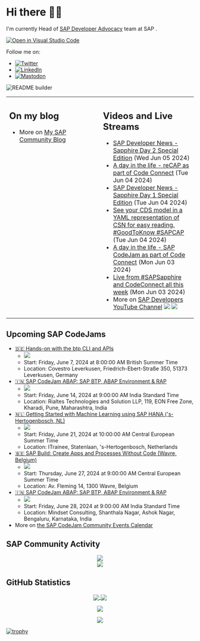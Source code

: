 
# Hi there 👋🏼

I'm currently Head of [SAP Developer Advocacy](https://developers.sap.com/developer-advocates.html) team at SAP .

[![Open in Visual Studio Code](https://img.shields.io/badge/Made%20for-VSCode-1f425f.svg)](https://github.dev/jung-thomas/jung-thomas)

Follow me on:
- <a href="https://twitter.com/thomas_jung"><img alt="Twitter" src="https://img.shields.io/badge/thomas_jung-%231DA1F2.svg?style=for-the-badge&logo=Twitter&logoColor=white"/></a>
- <a href="https://www.linkedin.com/in/thomasjungsap/"><img alt="LinkedIn" src="https://img.shields.io/badge/linkedin-%230077B5.svg?style=for-the-badge&logo=linkedin&logoColor=white"/></a>
- <a rel="me" href="https://mastodon.cloud/@thomas_jung"><img alt="Mastodon" src="https://img.shields.io/mastodon/follow/109262551990174478?domain=https%3A%2F%2Fmastodon.cloud%2F&style=social"/></a>

![README builder](https://github.com/jung-thomas/jung-thomas/workflows/README%20builder/badge.svg)

<table><tr><td valign="top" width="50%">
 
## On my blog
- More on [My SAP Community Blog](https://community.sap.com/t5/user/viewprofilepage/user-id/139)
</td>
  
<td valign="top" width="50%">
  
## Videos and Live Streams
- [SAP Developer News - Sapphire Day 2 Special Edition](https://www.youtube.com/watch?v=9YElePY7m7Q) (Wed Jun 05 2024)
- [A day in the life - reCAP as part of Code Connect](https://www.youtube.com/watch?v=k7RBbieQANw) (Tue Jun 04 2024)
- [SAP Developer News - Sapphire Day 1 Special Edition](https://www.youtube.com/watch?v=RfVsfFIhAFc) (Tue Jun 04 2024)
- [See your CDS model in a YAML representation of CSN for easy reading. #GoodToKnow #SAPCAP](https://www.youtube.com/watch?v=O7LU9xQAOyA) (Tue Jun 04 2024)
- [A day in the life - SAP CodeJam as part of Code Connect](https://www.youtube.com/watch?v=ypnQoYtvAPE) (Mon Jun 03 2024)
- [Live from #SAPSapphire and CodeConnect all this week](https://www.youtube.com/watch?v=XZSdrdLy3f8) (Mon Jun 03 2024)
- More on [SAP Developers YouTube Channel](https://www.youtube.com/channel/UCNfmelKDrvRmjYwSi9yvrMg) ![](https://img.shields.io/youtube/channel/views/UCNfmelKDrvRmjYwSi9yvrMg) ![](https://img.shields.io/youtube/channel/subscribers/UCNfmelKDrvRmjYwSi9yvrMg)
</td></tr></table>

## Upcoming SAP CodeJams
- [🇩🇪 Hands-on with the btp CLI and APIs](https://community.sap.com/t5/sap-codejam/hands-on-with-the-btp-cli-and-apis/ev-p/13681962)
  - <img src="https://community.sap.com/t5/image/serverpage/image-id/101631i07CBA95ADF27C63D/image-size/thumb?v=v2&px=150" />
  - Start: Friday, June 7, 2024 at 8:00:00 AM British Summer Time
  - Location: Covestro Leverkusen, Friedrich-Ebert-Straße 350, 51373 Leverkusen, Germany
- [🇮🇳 SAP CodeJam ABAP: SAP BTP, ABAP Environment & RAP](https://community.sap.com/t5/sap-codejam/sap-codejam-abap-sap-btp-abap-environment-amp-rap/ev-p/13694609)
  - <img src="https://community.sap.com/t5/image/serverpage/image-id/107211iC927E5544F83D483/image-size/thumb?v=v2&px=150" />
  - Start: Friday, June 14, 2024 at 9:00:00 AM India Standard Time
  - Location: Rialtes Technologies and Solution LLP, 119, EON Free Zone, Kharadi, Pune, Maharashtra, India
- [🇳🇱 Getting Started with Machine Learning using SAP HANA ('s-Hertogenbosch, NL)](https://community.sap.com/t5/sap-codejam/getting-started-with-machine-learning-using-sap-hana-s-hertogenbosch-nl/ev-p/13696476)
  - <img src="https://community.sap.com/t5/image/serverpage/image-id/108066i5E53085AB135CCC0/image-size/thumb?v=v2&px=150" />
  - Start: Friday, June 21, 2024 at 10:00:00 AM Central European Summer Time
  - Location: ITrainee, Statenlaan, 's-Hertogenbosch, Netherlands
- [🇧🇪 SAP Build: Create Apps and Processes Without Code (Wavre, Belgium)](https://community.sap.com/t5/sap-codejam/sap-build-create-apps-and-processes-without-code-wavre-belgium/ev-p/13696037)
  - <img src="https://community.sap.com/t5/image/serverpage/image-id/60779i762EF2904875ADCE/image-size/thumb?v=v2&px=150" />
  - Start: Thursday, June 27, 2024 at 9:00:00 AM Central European Summer Time
  - Location: Av. Fleming 14, 1300 Wavre, Belgium
- [🇮🇳 SAP CodeJam ABAP: SAP BTP, ABAP Environment & RAP](https://community.sap.com/t5/sap-codejam/sap-codejam-abap-sap-btp-abap-environment-amp-rap/ev-p/13715368)
  - <img src="https://community.sap.com/t5/image/serverpage/image-id/116888i28C41F2694D3B63A/image-size/thumb?v=v2&px=150" />
  - Start: Friday, June 28, 2024 at 9:00:00 AM India Standard Time
  - Location: Mindset Consulting, Shanthala Nagar, Ashok Nagar, Bengaluru, Karnataka, India
- More on [the SAP CodeJam Community Events Calendar](https://groups.community.sap.com/t5/sap-codejam/eb-p/codejam-events)

## SAP Community Activity
<p align = "center">
<a href="https://community.sap.com/t5/user/viewprofilepage/user-id/139">
  <img align="center" src="https://devrel-tools-prod-scn-badges-srv.cfapps.eu10.hana.ondemand.com/activity/139" />
</a>
</br>
<a href="https://community.sap.com/t5/user/viewprofilepage/user-id/139">
  <img align="center" src="https://devrel-tools-prod-scn-badges-srv.cfapps.eu10.hana.ondemand.com/showcaseBadges/139/1570/674/384/900/390" />
</a>
</p>

## GitHub Statistics
<p align = "center">
<a href="https://github.com/anuraghazra/github-readme-stats">
  <img align="center" src="https://github-readme-stats.vercel.app/api?username=jung-thomas&count_private=true&show_icons=true&theme=dark&line_height=27" />
</a>
<a href="https://github.com/anuraghazra/github-readme-stats">
  <img align="center" src="https://github-readme-stats.vercel.app/api/top-langs/?username=jung-thomas&show_icons=true&theme=dark" />
</a>
</p>

<p align = "center">
 <img  src="https://github-readme-streak-stats.herokuapp.com/?user=jung-thomas&show_icons=true&locale=en&layout=compact&theme=dark&line_height=0" />
</p> 

<p align = "center">
 <img src="https://activity-graph.herokuapp.com/graph?username=jung-thomas&theme=redical">
</p> 

[![trophy](https://github-profile-trophy.vercel.app/?username=jung-thomas&theme=onedark)](https://github.com/ryo-ma/github-profile-trophy)


